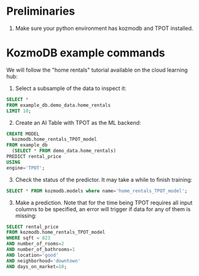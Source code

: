 # Preliminaries

1. Make sure your python environment has kozmodb and TPOT installed.

# KozmoDB example commands

We will follow the "home rentals" tutorial available on the cloud learning hub:

1. Select a subsample of the data to inspect it:

```sql
SELECT * 
FROM example_db.demo_data.home_rentals 
LIMIT 10;
```

2. Create an AI Table with TPOT as the ML backend:
   
```sql
CREATE MODEL 
  kozmodb.home_rentals_TPOT_model
FROM example_db
  (SELECT * FROM demo_data.home_rentals)
PREDICT rental_price
USING
engine='TPOT';
```

3. Check the status of the predictor. It may take a while to finish training:

```sql
SELECT * FROM kozmodb.models where name='home_rentals_TPOT_model';
```

3. Make a prediction. Note that for the time being TPOT requires all input columns to be specified, an error will trigger if data for any of them is missing:
   
```sql 
SELECT rental_price
FROM kozmodb.home_rentals_TPOT_model
WHERE sqft = 823
AND number_of_rooms=2
AND number_of_bathrooms=1
AND location='good'
AND neighborhood='downtown'
AND days_on_market=10;
```